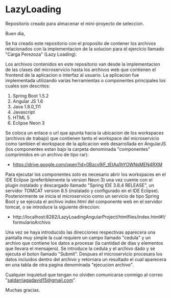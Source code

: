 # LazyLoading
Repositorio creado para almacenar el mini-proyecto de seleccion.

Buen dia,

Se ha creado este repositorio con el proposito de contener los archivos relacionados con la implementacion de la solucion para el ejercicio llamado "Carga Perezoza" (Lazy Loading).

Los archivos contenidos en este repositorio van desde la implementacion de las clases del microservicio hasta los archivos web que contienen el frontend de la aplicacion o interfaz al usuario. La aplicacion fue implementada utilizando varias herramientas o componentes principales los cuales son descritos:

  1. Spring Boot 1.5.2
  2. Angular JS 1.6
  3. Java 1.8.0_111
  4. Javascript
  5. HTML 5
  6. Eclipse Neon 3

Se coloca un enlace o url que apunta hacia la ubicacion de los workspaces (archivos de trabajo) que contienen tanto el workspace del microservicio como tambien el workspace de la aplicacion web desarrollada en AngularJS (los componentes estan bajo la carpeta denominada "componentes" comprimidos en un archivo de tipo rar):

  * https://drive.google.com/open?id=0Bzcv9iF_tEtAa1hYOWNsMEN4RXM
  
Para ejecutar los componentes solo es necesario abrir los workspaces en el IDE Eclipse (preferiblemente la version Neon 3) una vez cuente con el plugin instalado y descargado llamado "Spring IDE 3.8.4 RELEASE", un servidor TOMCAT version 8.5 (instalado y configurado en el IDE Eclipse). Posteriormente se inicia el microservicio como un servicio de tipo Spring Boot y se ejecuta el archivo index.html del componente web en el servidor tomcat, o se introduce la siguiente direccion:

  * http://localhost:8282/LazyLoadingAngularProject/htmlfiles/index.html#!/formularioArchivo
  
Una vez se haya introducido las direcciones respectivas aparecera una pantalla muy simple la cual requiere un campo llamado "cedula" y un archivo que contiene los datos a procesar (la cantidad de dias y elementos que llevara el mensajero). Se introduce la cedula y el archivo dado y se ejecuta el boton llamado "Submit". Despues el microservicio procesara los datos incluidos dentro del archivo y retornara un resultado el cual aparecera en una tabla de otra pagina denominada "ejecucion archivo".

Cualquier inquietud que tengan no olviden comunicarse conmigo al correo "saldarriagadavid15@gmail.com".

Muchas gracias.
